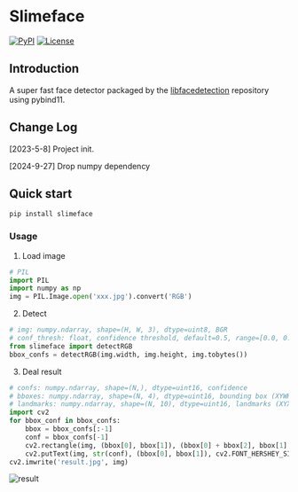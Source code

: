 # Slimeface
[![PyPI](https://img.shields.io/pypi/v/slimeface.svg)](https://pypi.python.org/pypi/slimeface)
[![License](https://img.shields.io/badge/license-BSD-blue.svg)](LICENSE)
## Introduction 
A super fast face detector packaged by the [libfacedetection](https://github.com/ShiqiYu/libfacedetection) repository using pybind11.
## Change Log
[2023-5-8] Project init.

[2024-9-27] Drop numpy dependency

## Quick start
```shell
pip install slimeface
```

### Usage
1. Load image
```python
# PIL
import PIL
import numpy as np
img = PIL.Image.open('xxx.jpg').convert('RGB')
```

2. Detect
```python
# img: numpy.ndarray, shape=(H, W, 3), dtype=uint8, BGR
# conf_thresh: float, confidence threshold, default=0.5, range=[0.0, 0.1]
from slimeface import detectRGB
bbox_confs = detectRGB(img.width, img.height, img.tobytes())
```
3. Deal result
```python
# confs: numpy.ndarray, shape=(N,), dtype=uint16, confidence 
# bboxes: numpy.ndarray, shape=(N, 4), dtype=uint16, bounding box (XYWH)
# landmarks: numpy.ndarray, shape=(N, 10), dtype=uint16, landmarks (XYXYXYXYXY)
import cv2
for bbox_conf in bbox_confs:
    bbox = bbox_confs[:-1]
    conf = bbox_confs[-1]
    cv2.rectangle(img, (bbox[0], bbox[1]), (bbox[0] + bbox[2], bbox[1] + bbox[3]), (0, 255, 0), 1)
    cv2.putText(img, str(conf), (bbox[0], bbox[1]), cv2.FONT_HERSHEY_SIMPLEX, 0.5, (0, 0, 255), 1)
cv2.imwrite('result.jpg', img)
```
![result](resources/result.jpg)
